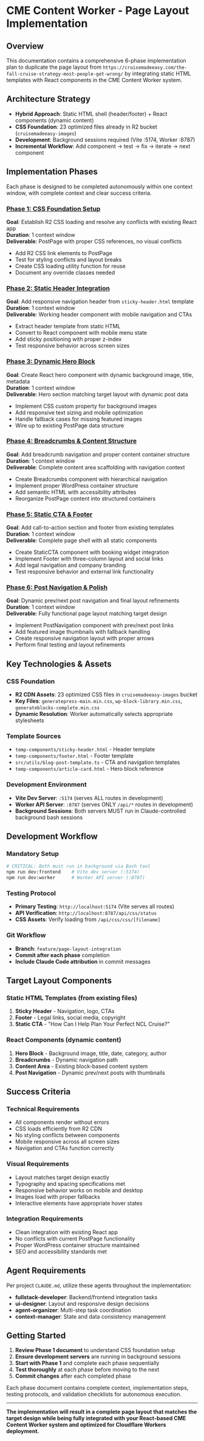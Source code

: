 # CME Content Worker - Page Layout Implementation

## Overview

This documentation contains a comprehensive 6-phase implementation plan to duplicate the page layout from `https://cruisemadeeasy.com/the-fall-cruise-strategy-most-people-get-wrong/` by integrating static HTML templates with React components in the CME Content Worker system.

## Architecture Strategy

- **Hybrid Approach**: Static HTML shell (header/footer) + React components (dynamic content)
- **CSS Foundation**: 23 optimized files already in R2 bucket (`cruisemadeeasy-images`)
- **Development**: Background sessions required (Vite :5174, Worker :8787)
- **Incremental Workflow**: Add component → test → fix → iterate → next component

## Implementation Phases

Each phase is designed to be completed autonomously within one context window, with complete context and clear success criteria.

### [Phase 1: CSS Foundation Setup](./phase-1-css-foundation.md)
**Goal**: Establish R2 CSS loading and resolve any conflicts with existing React app  
**Duration**: 1 context window  
**Deliverable**: PostPage with proper CSS references, no visual conflicts

- Add R2 CSS link elements to PostPage
- Test for styling conflicts and layout breaks
- Create CSS loading utility function for reuse
- Document any override classes needed

### [Phase 2: Static Header Integration](./phase-2-static-header.md)
**Goal**: Add responsive navigation header from `sticky-header.html` template  
**Duration**: 1 context window  
**Deliverable**: Working header component with mobile navigation and CTAs

- Extract header template from static HTML
- Convert to React component with mobile menu state
- Add sticky positioning with proper z-index
- Test responsive behavior across screen sizes

### [Phase 3: Dynamic Hero Block](./phase-3-dynamic-hero.md)
**Goal**: Create React hero component with dynamic background image, title, metadata  
**Duration**: 1 context window  
**Deliverable**: Hero section matching target layout with dynamic post data

- Implement CSS custom property for background images
- Add responsive text sizing and mobile optimization
- Handle fallback cases for missing featured images
- Wire up to existing PostPage data structure

### [Phase 4: Breadcrumbs & Content Structure](./phase-4-breadcrumbs-structure.md)
**Goal**: Add breadcrumb navigation and proper content container structure  
**Duration**: 1 context window  
**Deliverable**: Complete content area scaffolding with navigation context

- Create Breadcrumbs component with hierarchical navigation
- Implement proper WordPress container structure
- Add semantic HTML with accessibility attributes
- Reorganize PostPage content into structured containers

### [Phase 5: Static CTA & Footer](./phase-5-cta-footer.md)
**Goal**: Add call-to-action section and footer from existing templates  
**Duration**: 1 context window  
**Deliverable**: Complete page shell with all static components

- Create StaticCTA component with booking widget integration
- Implement Footer with three-column layout and social links
- Add legal navigation and company branding
- Test responsive behavior and external link functionality

### [Phase 6: Post Navigation & Polish](./phase-6-navigation-polish.md)
**Goal**: Dynamic prev/next post navigation and final layout refinements  
**Duration**: 1 context window  
**Deliverable**: Fully functional page layout matching target design

- Implement PostNavigation component with prev/next post links
- Add featured image thumbnails with fallback handling
- Create responsive navigation layout with proper arrows
- Perform final testing and layout refinements

## Key Technologies & Assets

### CSS Foundation
- **R2 CDN Assets**: 23 optimized CSS files in `cruisemadeeasy-images` bucket
- **Key Files**: `generatepress-main.min.css`, `wp-block-library.min.css`, `generateblocks-complete.min.css`
- **Dynamic Resolution**: Worker automatically selects appropriate stylesheets

### Template Sources
- `temp-components/sticky-header.html` - Header template
- `temp-components/footer.html` - Footer template  
- `src/utils/blog-post-template.ts` - CTA and navigation templates
- `temp-components/article-card.html` - Hero block reference

### Development Environment
- **Vite Dev Server**: `:5174` (serves ALL routes in development)
- **Worker API Server**: `:8787` (serves ONLY `/api/*` routes in development)
- **Background Sessions**: Both servers MUST run in Claude-controlled background bash sessions

## Development Workflow

### Mandatory Setup
```bash
# CRITICAL: Both must run in background via Bash tool
npm run dev:frontend    # Vite dev server (:5174)
npm run dev:worker      # Worker API server (:8787)
```

### Testing Protocol
- **Primary Testing**: `http://localhost:5174` (Vite serves all routes)
- **API Verification**: `http://localhost:8787/api/css/status`
- **CSS Assets**: Verify loading from `/api/css/css/[filename]`

### Git Workflow
- **Branch**: `feature/page-layout-integration`
- **Commit after each phase** completion
- **Include Claude Code attribution** in commit messages

## Target Layout Components

### Static HTML Templates (from existing files)
1. **Sticky Header** - Navigation, logo, CTAs
2. **Footer** - Legal links, social media, copyright
3. **Static CTA** - "How Can I Help Plan Your Perfect NCL Cruise?"

### React Components (dynamic content)
1. **Hero Block** - Background image, title, date, category, author
2. **Breadcrumbs** - Dynamic navigation path
3. **Content Area** - Existing block-based content system
4. **Post Navigation** - Dynamic prev/next posts with thumbnails

## Success Criteria

### Technical Requirements
- All components render without errors
- CSS loads efficiently from R2 CDN
- No styling conflicts between components
- Mobile responsive across all screen sizes
- Navigation and CTAs function correctly

### Visual Requirements
- Layout matches target design exactly
- Typography and spacing specifications met
- Responsive behavior works on mobile and desktop
- Images load with proper fallbacks
- Interactive elements have appropriate hover states

### Integration Requirements
- Clean integration with existing React app
- No conflicts with current PostPage functionality
- Proper WordPress container structure maintained
- SEO and accessibility standards met

## Agent Requirements

Per project `CLAUDE.md`, utilize these agents throughout the implementation:

- **fullstack-developer**: Backend/frontend integration tasks
- **ui-designer**: Layout and responsive design decisions
- **agent-organizer**: Multi-step task coordination
- **context-manager**: State and data consistency management

## Getting Started

1. **Review Phase 1 document** to understand CSS foundation setup
2. **Ensure development servers** are running in background sessions
3. **Start with Phase 1** and complete each phase sequentially
4. **Test thoroughly** at each phase before moving to the next
5. **Commit changes** after each completed phase

Each phase document contains complete context, implementation steps, testing protocols, and validation checklists for autonomous execution.

---

**The implementation will result in a complete page layout that matches the target design while being fully integrated with your React-based CME Content Worker system and optimized for Cloudflare Workers deployment.**